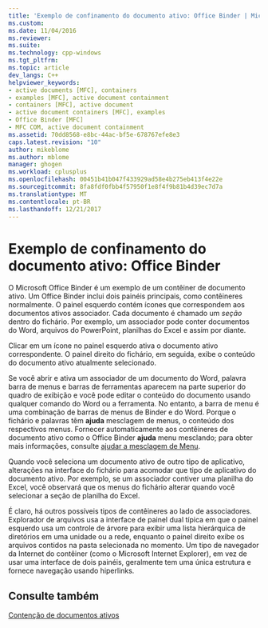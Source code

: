 ```yaml
---
title: 'Exemplo de confinamento do documento ativo: Office Binder | Microsoft Docs'
ms.custom: 
ms.date: 11/04/2016
ms.reviewer: 
ms.suite: 
ms.technology: cpp-windows
ms.tgt_pltfrm: 
ms.topic: article
dev_langs: C++
helpviewer_keywords:
- active documents [MFC], containers
- examples [MFC], active document containment
- containers [MFC], active document
- active document containers [MFC], examples
- Office Binder [MFC]
- MFC COM, active document containment
ms.assetid: 70dd8568-e8bc-44ac-bf5e-678767efe8e3
caps.latest.revision: "10"
author: mikeblome
ms.author: mblome
manager: ghogen
ms.workload: cplusplus
ms.openlocfilehash: 00451b41b047f433929ad58e4b275eb413f4e22e
ms.sourcegitcommit: 8fa8fdf0fbb4f57950f1e8f4f9b81b4d39ec7d7a
ms.translationtype: MT
ms.contentlocale: pt-BR
ms.lasthandoff: 12/21/2017
---
```

# <a name="example-of-active-document-containment-office-binder"></a>Exemplo de confinamento do documento ativo: Office Binder
O Microsoft Office Binder é um exemplo de um contêiner de documento ativo. Um Office Binder inclui dois painéis principais, como contêineres normalmente. O painel esquerdo contém ícones que correspondem aos documentos ativos associador. Cada documento é chamado um *seção* dentro do fichário. Por exemplo, um associador pode conter documentos do Word, arquivos do PowerPoint, planilhas do Excel e assim por diante.  
  
 Clicar em um ícone no painel esquerdo ativa o documento ativo correspondente. O painel direito do fichário, em seguida, exibe o conteúdo do documento ativo atualmente selecionado.  
  
 Se você abrir e ativa um associador de um documento do Word, palavra barra de menus e barras de ferramentas aparecem na parte superior do quadro de exibição e você pode editar o conteúdo do documento usando qualquer comando do Word ou a ferramenta. No entanto, a barra de menu é uma combinação de barras de menus de Binder e do Word. Porque o fichário e palavras têm **ajuda** mesclagem de menus, o conteúdo dos respectivos menus. Fornecer automaticamente aos contêineres de documento ativo como o Office Binder **ajuda** menu mesclando; para obter mais informações, consulte [ajudar a mesclagem de Menu](../mfc/help-menu-merging.md).  
  
 Quando você seleciona um documento ativo de outro tipo de aplicativo, alterações na interface do fichário para acomodar que tipo de aplicativo do documento ativo. Por exemplo, se um associador contiver uma planilha do Excel, você observará que os menus do fichário alterar quando você selecionar a seção de planilha do Excel.  
  
 É claro, há outros possíveis tipos de contêineres ao lado de associadores. Explorador de arquivos usa a interface de painel dual típica em que o painel esquerdo usa um controle de árvore para exibir uma lista hierárquica de diretórios em uma unidade ou a rede, enquanto o painel direito exibe os arquivos contidos na pasta selecionada no momento. Um tipo de navegador da Internet do contêiner (como o Microsoft Internet Explorer), em vez de usar uma interface de dois painéis, geralmente tem uma única estrutura e fornece navegação usando hiperlinks.  
  
## <a name="see-also"></a>Consulte também  
 [Contenção de documentos ativos](../mfc/active-document-containment.md)

